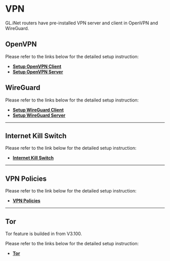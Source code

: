 # VPN

GL.iNet routers have pre-installed VPN server and client in OpenVPN and WireGuard. 

## OpenVPN

Please refer to the links below for the detailed setup instruction:

- [**Setup OpenVPN Client**](../../../tutorials/openvpn_client/)
- [**Setup OpenVPN Server**](../../../tutorials/openvpn_server/)

## WireGuard

Please refer to the links below for the detailed setup instruction:

- [**Setup WireGuard Client**](../../../tutorials/wireguard_client/)
- [**Setup WireGuard Server**](../../../tutorials/wireguard_server/)

---

## Internet Kill Switch

Please refer to the link below for the detailed setup instruction:

- [**Internet Kill Switch**](../../../tutorials/internet_kill_switch/)

---

## VPN Policies

Please refer to the link below for the detailed setup instruction:

- [**VPN Policies**](../../../tutorials/vpn_policies/)

---

## Tor

Tor feature is builded in from V3.100.

Please refer to the links below for the detailed setup instruction:

- [**Tor**](../../../tutorials/tor/)
